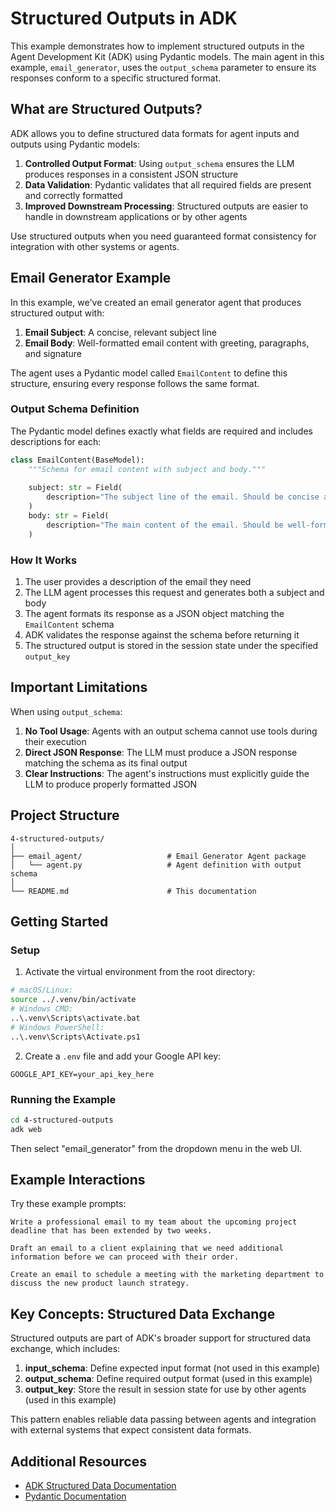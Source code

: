 # Structured Outputs in ADK

This example demonstrates how to implement structured outputs in the Agent Development Kit (ADK) using Pydantic models. The main agent in this example, `email_generator`, uses the `output_schema` parameter to ensure its responses conform to a specific structured format.

## What are Structured Outputs?

ADK allows you to define structured data formats for agent inputs and outputs using Pydantic models:

1. **Controlled Output Format**: Using `output_schema` ensures the LLM produces responses in a consistent JSON structure
2. **Data Validation**: Pydantic validates that all required fields are present and correctly formatted
3. **Improved Downstream Processing**: Structured outputs are easier to handle in downstream applications or by other agents

Use structured outputs when you need guaranteed format consistency for integration with other systems or agents.

## Email Generator Example

In this example, we've created an email generator agent that produces structured output with:

1. **Email Subject**: A concise, relevant subject line
2. **Email Body**: Well-formatted email content with greeting, paragraphs, and signature

The agent uses a Pydantic model called `EmailContent` to define this structure, ensuring every response follows the same format.

### Output Schema Definition

The Pydantic model defines exactly what fields are required and includes descriptions for each:

```python
class EmailContent(BaseModel):
    """Schema for email content with subject and body."""
    
    subject: str = Field(
        description="The subject line of the email. Should be concise and descriptive."
    )
    body: str = Field(
        description="The main content of the email. Should be well-formatted with proper greeting, paragraphs, and signature."
    )
```

### How It Works

1. The user provides a description of the email they need
2. The LLM agent processes this request and generates both a subject and body
3. The agent formats its response as a JSON object matching the `EmailContent` schema
4. ADK validates the response against the schema before returning it
5. The structured output is stored in the session state under the specified `output_key`

## Important Limitations

When using `output_schema`:

1. **No Tool Usage**: Agents with an output schema cannot use tools during their execution
2. **Direct JSON Response**: The LLM must produce a JSON response matching the schema as its final output
3. **Clear Instructions**: The agent's instructions must explicitly guide the LLM to produce properly formatted JSON

## Project Structure

```
4-structured-outputs/
│
├── email_agent/                   # Email Generator Agent package
│   └── agent.py                   # Agent definition with output schema
│
└── README.md                      # This documentation
```

## Getting Started

### Setup

1. Activate the virtual environment from the root directory:
```bash
# macOS/Linux:
source ../.venv/bin/activate
# Windows CMD:
..\.venv\Scripts\activate.bat
# Windows PowerShell:
..\.venv\Scripts\Activate.ps1
```

2. Create a `.env` file and add your Google API key:
```
GOOGLE_API_KEY=your_api_key_here
```

### Running the Example

```bash
cd 4-structured-outputs
adk web
```

Then select "email_generator" from the dropdown menu in the web UI.

## Example Interactions

Try these example prompts:

```
Write a professional email to my team about the upcoming project deadline that has been extended by two weeks.
```

```
Draft an email to a client explaining that we need additional information before we can proceed with their order.
```

```
Create an email to schedule a meeting with the marketing department to discuss the new product launch strategy.
```

## Key Concepts: Structured Data Exchange

Structured outputs are part of ADK's broader support for structured data exchange, which includes:

1. **input_schema**: Define expected input format (not used in this example)
2. **output_schema**: Define required output format (used in this example)
3. **output_key**: Store the result in session state for use by other agents (used in this example)

This pattern enables reliable data passing between agents and integration with external systems that expect consistent data formats.

## Additional Resources

- [ADK Structured Data Documentation](https://google.github.io/adk-docs/agents/llm-agents/#structuring-data-input_schema-output_schema-output_key)
- [Pydantic Documentation](https://docs.pydantic.dev/latest/) 
